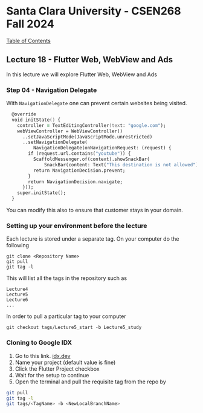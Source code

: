 # Santa Clara University - CSEN268 Fall 2024

[Table of Contents](/toc.md)


## Lecture 18 - Flutter Web, WebView and Ads
In this lecture we will explore Flutter Web, WebView and Ads

### Step 04 - Navigation Delegate
With `NavigationDelegate` one can prevent certain websites being visited.
```zsh
  @override
  void initState() {
    controller = TextEditingController(text: "google.com");
    webViewController = WebViewController()
      ..setJavaScriptMode(JavaScriptMode.unrestricted)
      ..setNavigationDelegate(
          NavigationDelegate(onNavigationRequest: (request) {
        if (request.url.contains("youtube")) {
          ScaffoldMessenger.of(context).showSnackBar(
              SnackBar(content: Text("This destination is not allowed")));
          return NavigationDecision.prevent;
        }
        return NavigationDecision.navigate;
      }));
    super.initState();
  }
```
You can modify this also to ensure that customer stays in your domain.


### Setting up your environment before the lecture

Each lecture is stored under a separate tag. On your computer do the following

    git clone <Repository Name>
    git pull
    git tag -l

This will list all the tags in the repository such as

    Lecture4
    Lecture5
    Lecture6
    ...

In order to pull a particular tag to your computer

    git checkout tags/Lecture5_start -b Lecture5_study

### Cloning to Google IDX

1. Go to this link. [idx.dev](https://idx.google.com/import?url=https://github.com/mehmetartun/CSEN268-F24)
2. Name your project (default value is fine)
3. Click the Flutter Project checkbox
4. Wait for the setup to continue
5. Open the terminal and pull the requisite tag from the repo by
```zsh
git pull
git tag -l
git tags/<TagName> -b <NewLocalBranchName>
```



